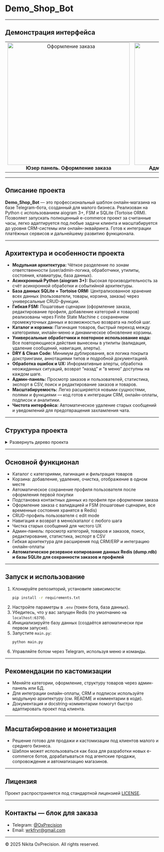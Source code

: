 # Demo_Shop_Bot

---

## Демонстрация интерфейса


<table align="center">
  <tr>
    <td align="center" width="400">
      <img src="assets/user_demo.gif" width="400" alt="Оформление заказа"/><br/>
      <b>Юзер панель. Оформление заказа</b>
    </td>
    <td align="center" width="400">
      <img src="assets/admin_demo.gif" width="400" alt="Админ панель"/><br/>
      <b>Админ панель. Смена статуса заказа</b>
    </td>
  </tr>
</table>

---

## Описание проекта

**Demo_Shop_Bot** — это профессиональный шаблон онлайн-магазина на базе Telegram-бота, созданный для малого бизнеса. Реализован на Python с использованием aiogram 3+, FSM и SQLite (Tortoise ORM). Позволяет запускать полноценный e-commerce проект за считанные часы, легко адаптируется под любые задачи клиента и масштабируется до уровня CRM-системы или онлайн-эквайринга. Готов к интеграции платёжных сервисов и дальнейшему развитию функционала.

---


## Архитектура и особенности проекта

- **Модульная архитектура:** Чёткое разделение по зонам ответственности (user/admin-логика, обработчики, утилиты, состояния, клавиатуры, база данных).
- **Асинхронный Python (aiogram 3+):** Высокая производительность за счёт асинхронной обработки и событийной архитектуры.
- **База данных SQLite + Tortoise ORM:** Централизованное хранение всех данных (пользователи, товары, корзина, заказы) через универсальные CRUD-функции.
- **Гибкая FSM:** Пошаговые сценарии (оформление заказа, редактирование профиля, добавление категорий и товаров) реализованы через Finite State Machine с сохранением промежуточных данных и возможностью возврата на любой шаг.
- **Каталог и корзина:** Пагинация товаров, быстрый переход между категориями, инлайн-меню и динамическое обновление корзины.
- **Универсальные обработчики и повторное использование кода:** Все повторяющиеся действия вынесены в утилиты (валидация, удаление сообщений, навигация, алерты).
- **DRY & Clean Code:** Минимум дублирования, вся логика покрыта докстрингами, аннотациями типов и подробной документацией.
- **Обработка ошибок и UX:** Информативные алерты, обработка неожиданных ситуаций, возврат “назад” и “в меню” доступны на каждом шаге.
- **Админ-панель:** Просмотр заказов и пользователей, статистика, экспорт в CSV, поиск и редактирование заказов и товаров.
- **Масштабируемость:** Легко расширяется новыми сущностями, полями и функциями — код готов к интеграции CRM, онлайн-оплаты, подписок и аналитики.
- **Чистота интерфейса:** Автоматическое удаление старых сообщений и уведомлений для предотвращения захламления чата.


---


## Структура проекта

<details>
<summary>Развернуть дерево проекта</summary>

```
Demo_Shop_Bot/
├── .venv/
├── assets/
├── backups/
├── bot/
│   ├── handlers/
│   │    ├── admin_handlers/
│   │    │     ├── init.py
│   │    │     ├── add_category.py
│   │    │     ├── add_product.py
│   │    │     ├── admin_access.py
│   │    │     ├── admin_catalog.py
│   │    │     ├── admin_common.py
│   │    │     ├── admin_help.py
│   │    │     ├── admin_orders.py
│   │    │     ├── admin_stats.py
│   │    │     ├── delete_product.py
│   │    │     ├── edit_category.py
│   │    │     ├── edit_product.py
│   │    │     ├── search_order.py
│   │    │     └── search_product.py
│   │    ├── user_handlers/
│   │    │     ├── init.py
│   │    │     ├── user_cart.py
│   │    │     ├── user_catalog.py
│   │    │     ├── user_checkout.py
│   │    │     ├── user_common.py
│   │    │     ├── user_help.py
│   │    │     ├── user_menu.py
│   │    │     ├── user_orders.py
│   │    │     └── user_profile.py
│   │    └── init.py
│   ├── keyboards/
│   │    ├── admin/
│   │    │     ├── init.py
│   │    │     ├── admin_menu.py
│   │    │     ├── catalog_keyboards.py
│   │    │     ├── help_keyboard.py
│   │    │     ├── order_keyboards.py
│   │    │     └── stats_kb.py
│   │    └── user/
│   │          ├── init.py
│   │          ├── order_keyboards.py
│   │          ├── user_cart_keyboards.py
│   │          ├── user_catalog_keyboards.py
│   │          ├── user_checkout_keyboards.py
│   │          ├── user_common_keyboards.py
│   │          ├── user_main_menu.py
│   │          └── user_profile_keyboards.py
│   ├── states/
│   │    ├── admin_states/
│   │    │     ├── init.py
│   │    │     ├── category_states.py
│   │    │     ├── order_states.py
│   │    │     └── product_states.py
│   │    └── user_states/
│   │          ├── init.py
│   │          ├── order_states.py
│   │          └── profile_states.py
│   └── utils/
│        ├── admin_utils/
│        │     ├── init.py
│        │     ├── catalog_utils.py
│        │     └── order_utils.py
│        ├── user_utils/
│        │     ├── init.py
│        │     ├── universal_handlers.py
│        │     ├── user_cart_utils.py
│        │     ├── user_checkout_utils.py
│        │     ├── user_common_utils.py
│        │     ├── user_orders_utils.py
│        │     ├── user_profile_utils.py
│        │     └── validators.py
│        ├── common_utils.py
│        └── constants.py
├── config_data/
│   ├── init.py
│   ├── bot_instance.py
│   └── env.py
├── database/
│   ├── init.py
│   ├── crud.py
│   ├── init_db.py
│   └── models.py
├── .env
├── .gitignore
├── dump.rdb
├── LICENSE
├── main.py
├── README.md
├── requirements.txt
└── shop.db
```
</details>

---

## Основной функционал

- Каталог с категориями, пагинация и фильтрация товаров
- Корзина: добавление, удаление, очистка, отображение в одном месте
- Автоматическое сохранение профиля пользователя после оформления первой покупки
- Подстановка контактных данных из профиля при оформлении заказа
- Оформление заказа с валидацией и FSM (пошаговые сценарии, все временные состояния хранятся в Redis)
- CRUD-профиль пользователя с edit mode
- Навигация и возврат в меню/каталог с любого шага
- Чистка старых сообщений для чистого UX
- Админ-панель: просмотр категорий, товаров и заказов, поиск, редактирование, статистика, экспорт в CSV
- Гибкая архитектура для расширения под CRM/ERP и интеграцию онлайн-оплаты
- **Автоматическое резервное копирование данных Redis (dump.rdb) и базы SQLite для сохранности заказов и профилей**

---

## Запуск и использование

1. Клонируйте репозиторий, установите зависимости:
    ```bash
    pip install -r requirements.txt
    ```
2. Настройте параметры в `.env` (токен бота, база данных).
3. Убедитесь, что у вас запущен Redis (по умолчанию на `localhost:6379`).
4. Инициализируйте базу данных (создаётся автоматически при первом запуске).
5. Запустите `main.py`:
    ```bash
    python main.py
    ```
6. Управляйте ботом через Telegram, используя меню и команды.

---

## Рекомендации по кастомизации

- Меняйте категории, оформление, структуру товаров через админ-панель или БД.
- Для интеграции онлайн-оплаты, CRM и подписок используйте модульную архитектуру (см. README и комментарии в коде).
- Документация и docstring-комментарии помогут быстро адаптировать проект под клиента.

---

## Масштабирование и монетизация

- Решение готово для продажи и кастомизации под клиентов малого и среднего бизнеса.
- Шаблон может использоваться как база для разработки новых e-commerce ботов, дорабатываться под агентские продажи, сопровождение и автоматизацию магазинов.

---

## Лицензия

Проект распространяется под стандартной лицензией [LICENSE](LICENSE).

---

## Контакты — блок для заказа


- Telegram: [@OxPrecision](https://t.me/OxPrecision)
- Email: wrkfrvr@gmail.com

---

© 2025 Nikita OxPrecision. All rights reserved.




